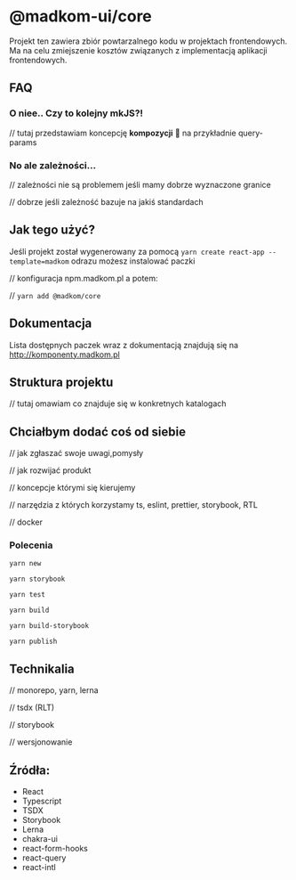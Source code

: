 # @madkom-ui/core

Projekt ten zawiera zbiór powtarzalnego kodu w projektach frontendowych. Ma na celu zmiejszenie kosztów związanych z implementacją aplikacji frontendowych. 

## FAQ
### O niee.. Czy to kolejny mkJS?!
// tutaj przedstawiam koncepcję **kompozycji** :muscle: na przykładnie query-params

### No ale zależności...
// zależności nie są problemem jeśli mamy dobrze wyznaczone granice

// dobrze jeśli zależność bazuje na jakiś standardach

## Jak tego użyć?
Jeśli projekt został wygenerowany za pomocą `yarn create react-app --template=madkom` odrazu możesz instalować paczki

// konfiguracja npm.madkom.pl a potem:

// `yarn add @madkom/core`

## Dokumentacja
Lista dostępnych paczek wraz z dokumentacją znajdują się na http://komponenty.madkom.pl

## Struktura projektu
// tutaj omawiam co znajduje się w konkretnych katalogach

## Chciałbym dodać coś od siebie
// jak zgłaszać swoje uwagi,pomysły

// jak rozwijać produkt

// koncepcje którymi się kierujemy

// narzędzia z których korzystamy ts, eslint, prettier, storybook, RTL

// docker

### Polecenia
`yarn new`

`yarn storybook`

`yarn test`

`yarn build`

`yarn build-storybook`

`yarn publish`

## Technikalia
// monorepo, yarn, lerna

// tsdx (RLT)

// storybook

// wersjonowanie

## Źródła:
- React
- Typescript
- TSDX
- Storybook
- Lerna
- chakra-ui
- react-form-hooks
- react-query
- react-intl
